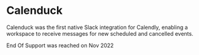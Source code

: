 # Calenduck

Calenduck was the first native Slack integration for Calendly, enabling a workspace to receive messages for new scheduled and cancelled events.

End Of Support was reached on Nov 2022
